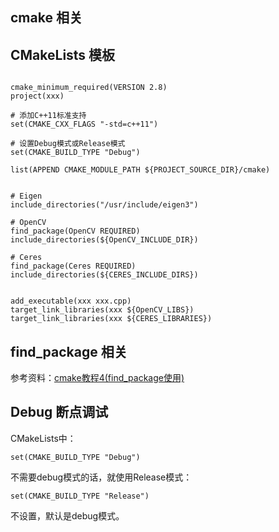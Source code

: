 ## cmake 相关

## CMakeLists 模板
```

cmake_minimum_required(VERSION 2.8)
project(xxx)

# 添加C++11标准支持
set(CMAKE_CXX_FLAGS "-std=c++11")  

# 设置Debug模式或Release模式
set(CMAKE_BUILD_TYPE "Debug")

list(APPEND CMAKE_MODULE_PATH ${PROJECT_SOURCE_DIR}/cmake)


# Eigen
include_directories("/usr/include/eigen3")

# OpenCV
find_package(OpenCV REQUIRED)
include_directories(${OpenCV_INCLUDE_DIR})

# Ceres
find_package(Ceres REQUIRED)
include_directories(${CERES_INCLUDE_DIRS})


add_executable(xxx xxx.cpp)
target_link_libraries(xxx ${OpenCV_LIBS})
target_link_libraries(xxx ${CERES_LIBRARIES})

```

## find_package  相关

参考资料：[cmake教程4(find_package使用)](https://blog.csdn.net/haluoluo211/article/details/80559341)

## Debug 断点调试
CMakeLists中：
```
set(CMAKE_BUILD_TYPE "Debug")
```

不需要debug模式的话，就使用Release模式：
```
set(CMAKE_BUILD_TYPE "Release")
```
不设置，默认是debug模式。